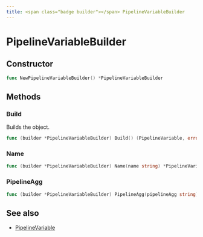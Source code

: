 ```yaml
---
title: <span class="badge builder"></span> PipelineVariableBuilder
---
```

# <span class="badge builder"></span> PipelineVariableBuilder

## Constructor

```go
func NewPipelineVariableBuilder() *PipelineVariableBuilder
```
## Methods

### <span class="badge object-method"></span> Build

Builds the object.

```go
func (builder *PipelineVariableBuilder) Build() (PipelineVariable, error)
```

### <span class="badge object-method"></span> Name

```go
func (builder *PipelineVariableBuilder) Name(name string) *PipelineVariableBuilder
```

### <span class="badge object-method"></span> PipelineAgg

```go
func (builder *PipelineVariableBuilder) PipelineAgg(pipelineAgg string) *PipelineVariableBuilder
```

## See also

 * <span class="badge object-type-struct"></span> [PipelineVariable](./object-PipelineVariable.md)
